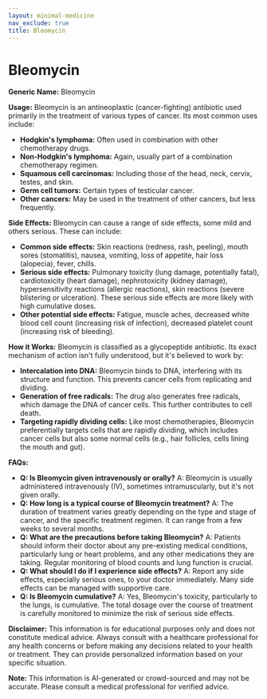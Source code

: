 ```yaml
---
layout: minimal-medicine
nav_exclude: true
title: Bleomycin
---
```


# Bleomycin

**Generic Name:** Bleomycin

**Usage:** Bleomycin is an antineoplastic (cancer-fighting) antibiotic used primarily in the treatment of various types of cancer.  Its most common uses include:

* **Hodgkin's lymphoma:** Often used in combination with other chemotherapy drugs.
* **Non-Hodgkin's lymphoma:**  Again, usually part of a combination chemotherapy regimen.
* **Squamous cell carcinomas:**  Including those of the head, neck, cervix, testes, and skin.
* **Germ cell tumors:** Certain types of testicular cancer.
* **Other cancers:**  May be used in the treatment of other cancers, but less frequently.

**Side Effects:** Bleomycin can cause a range of side effects, some mild and others serious.  These can include:

* **Common side effects:** Skin reactions (redness, rash, peeling), mouth sores (stomatitis), nausea, vomiting, loss of appetite, hair loss (alopecia), fever, chills.
* **Serious side effects:** Pulmonary toxicity (lung damage, potentially fatal),  cardiotoxicity (heart damage), nephrotoxicity (kidney damage), hypersensitivity reactions (allergic reactions), skin reactions (severe blistering or ulceration).  These serious side effects are more likely with high cumulative doses.
* **Other potential side effects:**  Fatigue, muscle aches, decreased white blood cell count (increasing risk of infection), decreased platelet count (increasing risk of bleeding).


**How it Works:** Bleomycin is classified as a glycopeptide antibiotic.  Its exact mechanism of action isn't fully understood, but it's believed to work by:

* **Intercalation into DNA:** Bleomycin binds to DNA, interfering with its structure and function.  This prevents cancer cells from replicating and dividing.
* **Generation of free radicals:**  The drug also generates free radicals, which damage the DNA of cancer cells.  This further contributes to cell death.
* **Targeting rapidly dividing cells:** Like most chemotherapies, Bleomycin preferentially targets cells that are rapidly dividing, which includes cancer cells but also some normal cells (e.g., hair follicles, cells lining the mouth and gut).

**FAQs:**

* **Q: Is Bleomycin given intravenously or orally?**  A: Bleomycin is usually administered intravenously (IV), sometimes intramuscularly, but it's not given orally.
* **Q: How long is a typical course of Bleomycin treatment?** A: The duration of treatment varies greatly depending on the type and stage of cancer, and the specific treatment regimen.  It can range from a few weeks to several months.
* **Q: What are the precautions before taking Bleomycin?** A:  Patients should inform their doctor about any pre-existing medical conditions, particularly lung or heart problems, and any other medications they are taking.  Regular monitoring of blood counts and lung function is crucial.
* **Q: What should I do if I experience side effects?** A:  Report any side effects, especially serious ones, to your doctor immediately.  Many side effects can be managed with supportive care.
* **Q: Is Bleomycin cumulative?** A: Yes, Bleomycin's toxicity, particularly to the lungs, is cumulative.  The total dosage over the course of treatment is carefully monitored to minimize the risk of serious side effects.


**Disclaimer:** This information is for educational purposes only and does not constitute medical advice.  Always consult with a healthcare professional for any health concerns or before making any decisions related to your health or treatment.  They can provide personalized information based on your specific situation.


**Note:** This information is AI-generated or crowd-sourced and may not be accurate. Please consult a medical professional for verified advice.